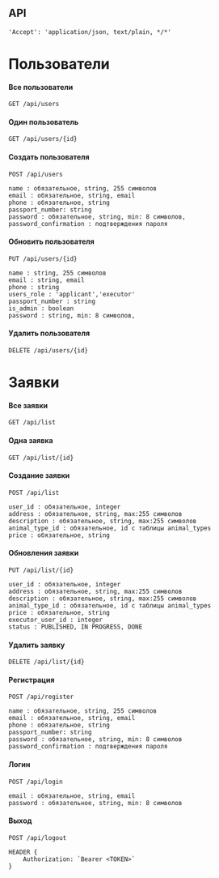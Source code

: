 ## API
```
'Accept': 'application/json, text/plain, */*'
```
# Пользователи
#### Все пользователи
```
GET /api/users
```
#### Один пользователь
```
GET /api/users/{id}
```
#### Создать пользователя
```
POST /api/users

name : обязательное, string, 255 символов
email : обязательное, string, email
phone : обязательное, string
passport_number: string
password : обязательное, string, min: 8 символов,
password_confirmation : подтверждения пароля
```
#### Обновить пользователя
```
PUT /api/users/{id}

name : string, 255 символов
email : string, email
phone : string
users_role : 'applicant','executor'
passport_number : string
is_admin : boolean
password : string, min: 8 символов,
```
#### Удалить пользователя
```
DELETE /api/users/{id}
```

# Заявки
#### Все заявки
```
GET /api/list
```
#### Одна заявка
```
GET /api/list/{id}
```
#### Создание заявки
```
POST /api/list

user_id : обязательное, integer
address : обязательное, string, max:255 символов
description : обязательное, string, max:255 символов
animal_type_id : обязательное, id c таблицы animal_types
price : обязательное, string
```
#### Обновления заявки
```
PUT /api/list/{id}

user_id : обязательное, integer
address : обязательное, string, max:255 символов
description : обязательное, string, max:255 символов
animal_type_id : обязательное, id c таблицы animal_types
price : обязательное, string
executor_user_id : integer
status : PUBLISHED, IN PROGRESS, DONE
```
#### Удалить заявку
```
DELETE /api/list/{id}
```
#### Регистрация
```
POST /api/register

name : обязательное, string, 255 символов
email : обязательное, string, email
phone : обязательное, string
passport_number: string
password : обязательное, string, min: 8 символов
password_confirmation : подтверждения пароля
```
#### Логин
```
POST /api/login

email : обязательное, string, email
password : обязательное, string, min: 8 символов
```
#### Выход
```
POST /api/logout

HEADER {
    Authorization: `Bearer <TOKEN>`
}
```
